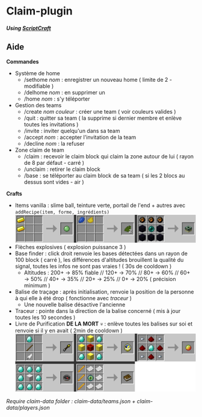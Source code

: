 # Claim-plugin

#### *Using [ScriptCraft](https://github.com/walterhiggins/ScriptCraft)*

## Aide

**Commandes**
- Système de home
  - /sethome *nom* : enregistrer un nouveau home ( limite de 2 - modifiable )
  - /delhome *nom* : en supprimer un
  - /home *nom* : s'y téléporter
- Gestion des teams
  - /create *nom couleur* : créer une team ( voir couleurs valides )
  - /quit : quitter sa team ( la supprime si dernier membre et enlève toutes les invitations )
  - /invite : inviter quelqu'un dans sa team
  - /accept *nom* : accepter l'invitation de la team
  - /decline *nom* : la refuser
- Zone claim de team
  - /claim : recevoir le claim block qui claim la zone autour de lui ( rayon de 8 par défaut - carré )
  - /unclaim : retirer le claim block
  - /base : se téléporter au claim block de sa team ( si les 2 blocs au dessus sont vides - air )
  
**Crafts**
- Items vanilla : slime ball, teinture verte, portail de l'end + autres avec `addRecipe(item, forme, ingrédients)`
![Image des crafts](images/vanilla-crafts.png)
- Flèches explosives ( explosion puissance 3 )
- Base finder : click droit renvoie les bases détectées dans un rayon de 100 block ( carré ), les différences d'altitudes brouillent la qualité du signal, toutes les infos ne sont pas vraies ! ( 30s de cooldown )
  - Altitudes : 200+ → 85% fiable  //  120+ → 70%  //  80+ → 60%  //  60+ → 50%  //  40+ → 35%  //  20+ → 25%  //  0+ → 20%  ( précision minimum )
- Balise de traçage : après initialisation, renvoie la position de la personne à qui elle à été drop ( fonctionne avec *traceur* )
  - Une nouvelle balise désactive l'ancienne
- Traceur : pointe dans la direction de la balise concerné ( mis à jour toutes les 10 secondes )
- Livre de Purification **DE LA MORT** 💀 : enlève toutes les balises sur soi et renvoie si il y en avait ( 2min de cooldown )
![Image des crafts](images/plugin-crafts.png)

*Require claim-data folder : claim-data/teams.json + claim-data/players.json*
